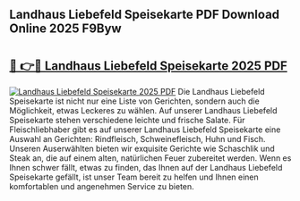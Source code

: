 ## Landhaus Liebefeld Speisekarte PDF Download Online 2025 F9Byw

# <h2><a href="http://gcai90z.nevu.top/?p=Landhaus+Liebefeld+Speisekarte">🔗 👉🔴 Landhaus Liebefeld Speisekarte 2025 PDF</a></h2>

[![Landhaus Liebefeld Speisekarte 2025 PDF](https://i.imgur.com/dBaPXMq.png)](http://gcai90z.nevu.top/?p=Landhaus+Liebefeld+Speisekarte)
Die Landhaus Liebefeld Speisekarte ist nicht nur eine Liste von Gerichten, sondern auch die Möglichkeit, etwas Leckeres zu wählen. Auf unserer Landhaus Liebefeld Speisekarte stehen verschiedene leichte und frische Salate. Für Fleischliebhaber gibt es auf unserer Landhaus Liebefeld Speisekarte eine Auswahl an Gerichten: Rindfleisch, Schweinefleisch, Huhn und Fisch. Unseren Auserwählten bieten wir exquisite Gerichte wie Schaschlik und Steak an, die auf einem alten, natürlichen Feuer zubereitet werden. Wenn es Ihnen schwer fällt, etwas zu finden, das Ihnen auf der Landhaus Liebefeld Speisekarte gefällt, ist unser Team bereit zu helfen und Ihnen einen komfortablen und angenehmen Service zu bieten.
